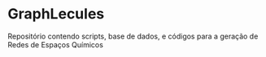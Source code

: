# GraphLecules
Repositório contendo scripts, base de dados, e códigos para a geração de Redes de Espaços Químicos
